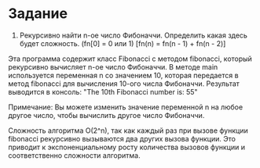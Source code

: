 # Задание
1.	Рекурсивно найти n-ое число Фибоначчи. 
Определить какая здесь будет сложность. 
(fn[0] = 0 или 1) 
[fn(n) = fn(n - 1) + fn(n - 2)]

Эта программа содержит класс Fibonacci с методом fibonacci, который рекурсивно вычисляет n-ое число Фибоначчи. В методе main используется переменная n со значением 10, которая передается в метод fibonacci для вычисления 10-ого числа Фибоначчи. Результат выводится в консоль: "The 10th Fibonacci number is: 55"

Примечание: Вы можете изменить значение переменной n на любое другое число, чтобы вычислить другое число Фибоначчи.

Сложность алгоритма O(2^n), так как каждый раз при вызове функции fibonacci рекурсивно вызываются два других вызова функции. Это приводит к экспоненциальному росту количества вызовов функции и соответственно сложности алгоритма.


